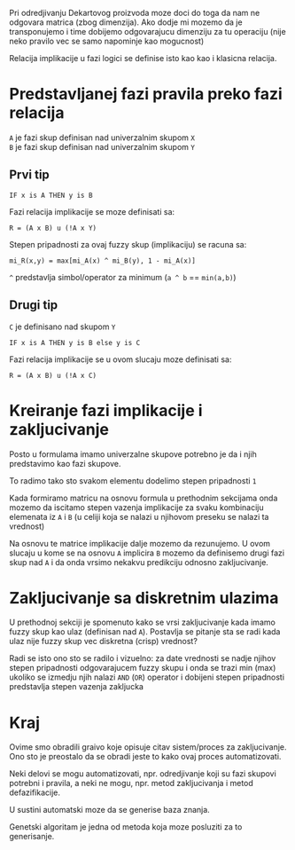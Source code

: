 Pri odredjivanju Dekartovog proizvoda moze doci do toga da nam ne odgovara 
matrica (zbog dimenzija). Ako dodje mi mozemo da je transponujemo i time
dobijemo odgovarajucu dimenziju za tu operaciju (nije neko pravilo vec 
se samo napominje kao mogucnost)

Relacija implikacije u fazi logici se definise isto kao kao i klasicna relacija.


# Predstavljanej fazi pravila preko fazi relacija

`A` je fazi skup definisan nad univerzalnim skupom `X`  
`B` je fazi skup definisan nad univerzalnim skupom `Y`

## Prvi tip

```
IF x is A THEN y is B
```

Fazi relacija implikacije se moze definisati sa:
```
R = (A x B) u (!A x Y)
```

Stepen pripadnosti za ovaj fuzzy skup (implikaciju) se racuna sa:
```
mi_R(x,y) = max[mi_A(x) ^ mi_B(y), 1 - mi_A(x)]
```

`^` predstavlja simbol/operator za minimum (`a ^ b` == `min(a,b)`)

## Drugi tip

`C` je definisano nad skupom `Y`

```
IF x is A THEN y is B else y is C
```

Fazi relacija implikacije se u ovom slucaju moze definisati sa:
```
R = (A x B) u (!A x C)
```

# Kreiranje fazi implikacije i zakljucivanje

Posto u formulama imamo univerzalne skupove potrebno je da i njih
predstavimo kao fazi skupove.

To radimo tako sto svakom elementu dodelimo stepen pripadnosti `1`

Kada formiramo matricu na osnovu formula u prethodnim sekcijama
onda mozemo da iscitamo stepen vazenja implikacije za svaku kombinaciju
elemenata iz `A` i `B` (u celiji koja se nalazi u njihovom preseku
se nalazi ta vrednost)

Na osnovu te matrice implikacije dalje mozemo da rezunujemo.
U ovom slucaju u kome se na osnovu `A` implicira `B` mozemo da
definisemo drugi fazi skup nad `A` i da onda vrsimo nekakvu
predikciju odnosno zakljucivanje.

# Zakljucivanje sa diskretnim ulazima

U prethodnoj sekciji je spomenuto kako se vrsi zakljucivanje kada imamo
fuzzy skup kao ulaz (definisan nad `A`). Postavlja se pitanje sta se 
radi kada ulaz nije fuzzy skup vec diskretna (crisp) vrednost?

Radi se isto ono sto se radilo i vizuelno: za date vrednosti se
nadje njihov stepen pripadnosti odgovarajucem fuzzy skupu i onda se
trazi min (max) ukoliko se izmedju njih nalazi `AND` (`OR`) operator i
dobijeni stepen pripadnosti predstavlja stepen vazenja zakljucka

# Kraj 

Ovime smo obradili graivo koje opisuje citav sistem/proces za zakljucivanje.
Ono sto je preostalo da se obradi jeste to kako ovaj proces automatizovati.

Neki delovi se mogu automatizovati, npr. odredjivanje koji su fazi skupovi
potrebni i pravila, a neki ne mogu, npr. metod zakljucivanja i metod 
defazifikacije.

U sustini automatski moze da se generise baza znanja.

Genetski algoritam je jedna od metoda koja moze posluziti za to generisanje.
